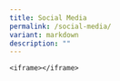 ```yaml
---
title: Social Media
permalink: /social-media/
variant: markdown
description: ""
---
```

<div>

```
<iframe></iframe>

```
	
</div>